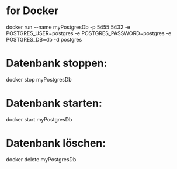# for Docker
docker run --name myPostgresDb -p 5455:5432 -e POSTGRES_USER=postgres -e POSTGRES_PASSWORD=postgres -e POSTGRES_DB=db -d postgres

# Datenbank stoppen:
docker stop myPostgresDb
# Datenbank starten:
docker start myPostgresDb
# Datenbank löschen:
docker delete myPostgresDb

